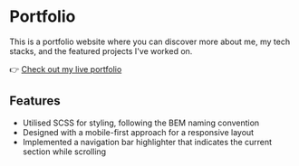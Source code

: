 # Portfolio

This is a portfolio website where you can discover more about me, my tech stacks, and the featured projects I've worked on.

👉 [Check out my live portfolio](https://aanmeba.github.io/jungah/)

## Features

- Utilised SCSS for styling, following the BEM naming convention
- Designed with a mobile-first approach for a responsive layout
- Implemented a navigation bar highlighter that indicates the current section while scrolling
